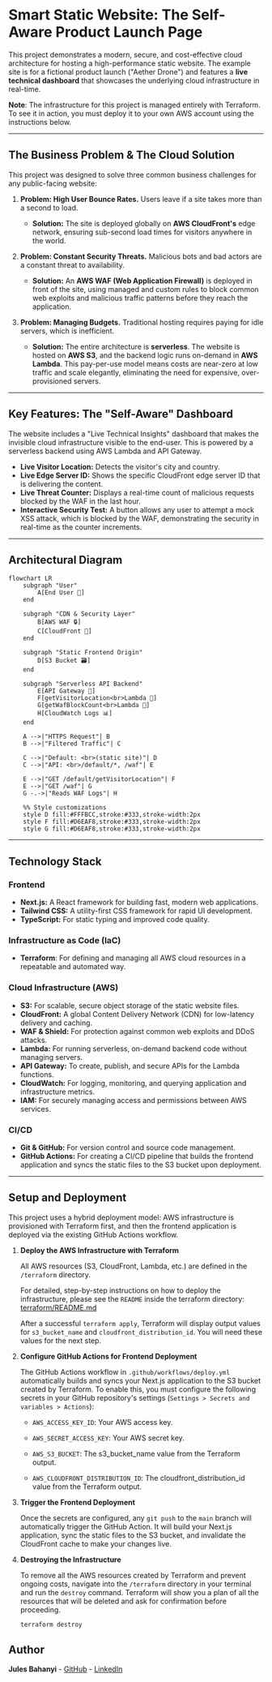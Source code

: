 # Smart Static Website: The Self-Aware Product Launch Page

This project demonstrates a modern, secure, and cost-effective cloud architecture for hosting a high-performance static website. The example site is for a fictional product launch ("Aether Drone") and features a **live technical dashboard** that showcases the underlying cloud infrastructure in real-time.

**Note**: The infrastructure for this project is managed entirely with Terraform. To see it in action, you must deploy it to your own AWS account using the instructions below.

---

## The Business Problem & The Cloud Solution

This project was designed to solve three common business challenges for any public-facing website:

1. **Problem: High User Bounce Rates.** Users leave if a site takes more than a second to load.
    * **Solution:** The site is deployed globally on **AWS CloudFront's** edge network, ensuring sub-second load times for visitors anywhere in the world.

2. **Problem: Constant Security Threats.** Malicious bots and bad actors are a constant threat to availability.
    * **Solution:** An **AWS WAF (Web Application Firewall)** is deployed in front of the site, using managed and custom rules to block common web exploits and malicious traffic patterns before they reach the application.

3. **Problem: Managing Budgets.** Traditional hosting requires paying for idle servers, which is inefficient.
    * **Solution:** The entire architecture is **serverless**. The website is hosted on **AWS S3**, and the backend logic runs on-demand in **AWS Lambda**. This pay-per-use model means costs are near-zero at low traffic and scale elegantly, eliminating the need for expensive, over-provisioned servers.

---

## Key Features: The "Self-Aware" Dashboard

The website includes a "Live Technical Insights" dashboard that makes the invisible cloud infrastructure visible to the end-user. This is powered by a serverless backend using AWS Lambda and API Gateway.

* **Live Visitor Location:** Detects the visitor's city and country.
* **Live Edge Server ID:** Shows the specific CloudFront edge server ID that is delivering the content.
* **Live Threat Counter:** Displays a real-time count of malicious requests blocked by the WAF in the last hour.
* **Interactive Security Test:** A button allows any user to attempt a mock XSS attack, which is blocked by the WAF, demonstrating the security in real-time as the counter increments.

---

## Architectural Diagram
```mermaid
flowchart LR
    subgraph "User"
        A[End User 🧑]
    end

    subgraph "CDN & Security Layer"
        B[AWS WAF 🔒]
        C[CloudFront 🚀]
    end

    subgraph "Static Frontend Origin"
        D[S3 Bucket 🗃️]
    end

    subgraph "Serverless API Backend"
        E[API Gateway 🔗]
        F[getVisitorLocation<br>Lambda 🐑]
        G[getWafBlockCount<br>Lambda 🐑]
        H[CloudWatch Logs 📊]
    end

    A -->|"HTTPS Request"| B
    B -->|"Filtered Traffic"| C

    C -->|"Default: <br>(static site)"| D
    C -->|"API: <br>/default/*, /waf"| E

    E -->|"GET /default/getVisitorLocation"| F
    E -->|"GET /waf"| G
    G -.->|"Reads WAF Logs"| H

    %% Style customizations
    style D fill:#FFFBCC,stroke:#333,stroke-width:2px
    style F fill:#D6EAF8,stroke:#333,stroke-width:2px
    style G fill:#D6EAF8,stroke:#333,stroke-width:2px
```
---

## Technology Stack

### Frontend

* **Next.js:** A React framework for building fast, modern web applications.
* **Tailwind CSS:** A utility-first CSS framework for rapid UI development.
* **TypeScript:** For static typing and improved code quality.

### Infrastructure as Code (IaC)

* **Terraform**: For defining and managing all AWS cloud resources in a repeatable and automated way.

### Cloud Infrastructure (AWS)

* **S3:** For scalable, secure object storage of the static website files.
* **CloudFront:** A global Content Delivery Network (CDN) for low-latency delivery and caching.
* **WAF & Shield:** For protection against common web exploits and DDoS attacks.
* **Lambda:** For running serverless, on-demand backend code without managing servers.
* **API Gateway:** To create, publish, and secure APIs for the Lambda functions.
* **CloudWatch:** For logging, monitoring, and querying application and infrastructure metrics.
* **IAM:** For securely managing access and permissions between AWS services.

### CI/CD

* **Git & GitHub:** For version control and source code management.
* **GitHub Actions:** For creating a CI/CD pipeline that builds the frontend application and syncs the static files to the S3 bucket upon deployment.

---

## Setup and Deployment

This project uses a hybrid deployment model: AWS infrastructure is provisioned with Terraform first, and then the frontend application is deployed via the existing GitHub Actions workflow.

1. **Deploy the AWS Infrastructure with Terraform**

    All AWS resources (S3, CloudFront, Lambda, etc.) are defined in the ``/terraform`` directory.

   For detailed, step-by-step instructions on how to deploy the infrastructure, please see the ``README`` inside the terraform directory: [terraform/README.md](./terraform/README.md)

   After a successful ``terraform apply``, Terraform will display output values for ``s3_bucket_name`` and ``cloudfront_distribution_id``. You will need these values for the next step.

2. **Configure GitHub Actions for Frontend Deployment**

    The GitHub Actions workflow in ``.github/workflows/deploy.yml`` automatically builds and syncs your Next.js application to the S3 bucket created by Terraform. To enable this, you must configure the following secrets in your GitHub repository's settings (``Settings > Secrets and variables > Actions``):

    * ``AWS_ACCESS_KEY_ID``: Your AWS access key.

    * ``AWS_SECRET_ACCESS_KEY``: Your AWS secret key.

    * ``AWS_S3_BUCKET``: The s3_bucket_name value from the Terraform output.

    * ``AWS_CLOUDFRONT_DISTRIBUTION_ID``: The cloudfront_distribution_id value from the Terraform output.

3. **Trigger the Frontend Deployment**

    Once the secrets are configured, any ``git push`` to the ``main`` branch will automatically trigger the GitHub Action. It will build your Next.js application, sync the static files to the S3 bucket, and invalidate the CloudFront cache to make your changes live.

4. **Destroying the Infrastructure**

    To remove all the AWS resources created by Terraform and prevent ongoing costs, navigate into the ``/terraform`` directory in your terminal and run the ``destroy`` command. Terraform will show you a plan of all the resources that will be deleted and ask for confirmation before proceeding.

    ```bash
    terraform destroy
    ```

## Author

**Jules Bahanyi** - [GitHub](https://github.com/jujubear24]) - [LinkedIn](https://www.linkedin.com/in/jules-bahanyi/)
